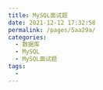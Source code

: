 ```yaml
---
title: MySQL面试题
date: 2021-12-12 17:32:58
permalink: /pages/5aa29a/
categories:
  - 数据库
  - MySQL
  - MySQL面试题
tags:
  - 
---
```

